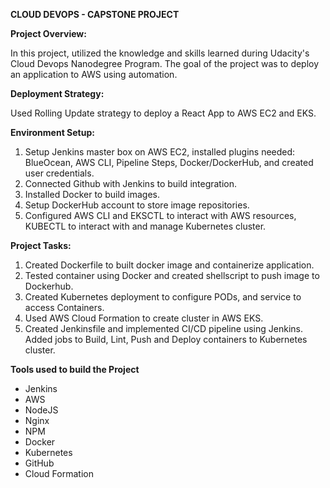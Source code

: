 **CLOUD DEVOPS - CAPSTONE PROJECT**

**Project Overview:**

In this project, utilized the knowledge and skills learned during Udacity's Cloud Devops Nanodegree Program. The goal of the project was to deploy an application to AWS using automation. 

**Deployment Strategy:**

Used Rolling Update strategy to deploy a React App to AWS EC2 and EKS.

**Environment Setup:**

1. Setup Jenkins master box on AWS EC2, installed plugins needed: BlueOcean, AWS CLI, Pipeline Steps, Docker/DockerHub, and created user credentials.
2. Connected Github with Jenkins to build integration.
3. Installed Docker to build images.
4. Setup DockerHub account to store image repositories.
5. Configured AWS CLI and EKSCTL to interact with AWS resources, KUBECTL to interact with and manage Kubernetes cluster.

**Project Tasks:**

1. Created Dockerfile to built docker image and containerize application.
2. Tested container using Docker and created shellscript to push image to Dockerhub.
3. Created Kubernetes deployment to configure PODs, and service to access Containers.
4. Used AWS Cloud Formation to create cluster in AWS EKS.
5. Created Jenkinsfile and implemented CI/CD pipeline using Jenkins. Added jobs to Build, Lint, Push and Deploy containers to Kubernetes cluster.

**Tools used to build the Project**

- Jenkins
- AWS
- NodeJS
- Nginx
- NPM
- Docker
- Kubernetes
- GitHub
- Cloud Formation
